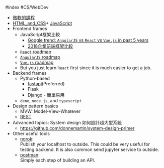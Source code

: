 #index #CS/WebDev

* [微軟的課程](https://microsoft.github.io/Web-Dev-For-Beginners/#/)
* [HTML_and_CSS](HTML_and_CSS.md)+ [JavaScript](JavaScript.md)
* Frontend frames
    * JavaScript框架比較
        * [Google trend: `AngularJS` vs `React` vs `Vue.js` in past 5 years](https://trends.google.com/trends/explore?date=today%205-y&q=%2Fm%2F0j45p7w,%2Fm%2F012l1vxv,%2Fg%2F11c0vmgx5d&hl=zh-TW)
        * [2018企業前端框架比較](https://www.slideshare.net/WillHuangTW/enterprise-frontend-framework-trend-2018)
    * [`React` roadmap](https://github.com/adam-golab/react-developer-roadmap)
    * [`AngularJS` roadmap](https://github.com/sulco/angular-developer-roadmap)
    * [`Vue.js` roadmap](https://github.com/flaviocopes/vue-developer-roadmap)
    * But you just learn `React` first since it is much easier to get a job.
* Backend frames
    * Python-based
        * [fastapi]()(Preferred)
        * Flask
        * Django - 簡單易用
    * `deno`, `node.js`, and `typescript`
* Design pattern basics
    * MVW: Model-View-Whatever
    * [REST](REST.md)
* Advanced topics: System design 如何設計超大型系統
    * https://github.com/donnemartin/system-design-primer
* Other useful tools
    * [ngrok](https://ngrok.com/):  
        Publish your localhost to outside. This could be very useful for testing backend. It is also common send jupyter service to outside.
    * [postman](https://www.postman.com/):  
        Simply each step of building an API.